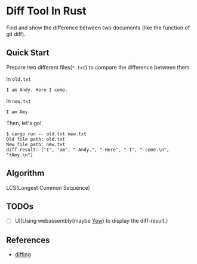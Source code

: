 # Diff Tool In Rust

Find and show the difference between two documents (like the function of git diff).

## Quick Start

Prepare two different files(`*.txt`) to compare the difference between them.

In `old.txt`

```plain
I am Andy. Here I come.
```

In `new.txt`

```plain
I am Amy.
```

Then, let's go!

```console
$ cargo run -- old.txt new.txt
Old file path: old.txt
New file path: new.txt
diff result: ["I", "am", "-Andy.", "-Here", "-I", "-come.\n", "+Amy.\n"]
```

## Algorithm

LCS(Longest Common Sequence)

## TODOs

* [ ] UI(Using webassembly(maybe [Yew](https://github.com/yewstack/yew)) to display the diff-result.)

## References

* [diffing](https://florian.github.io/diffing/)
